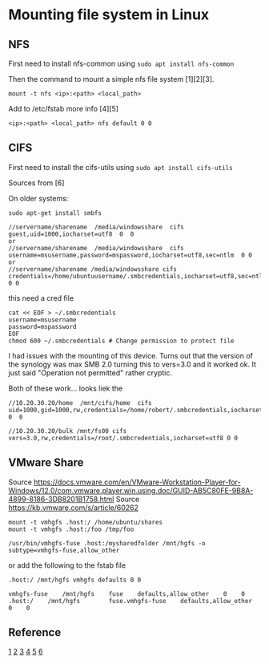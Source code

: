 # Mounting file system in Linux

## NFS


First need to install nfs-common using `sudo apt install nfs-common`

Then the command to mount a simple nfs file system [1][2][3].

```
mount -t nfs <ip>:<path> <local_path>
```

Add to /etc/fstab more info [4][5]

```
<ip>:<path> <local_path> nfs default 0 0
```

## CIFS

First need to install the cifs-utils using `sudo apt install cifs-utils`

Sources from [6]

On older systems:

```
sudo apt-get install smbfs
```

```
//servername/sharename  /media/windowsshare  cifs  guest,uid=1000,iocharset=utf8  0  0
or
//servername/sharename  /media/windowsshare  cifs  username=msusername,password=mspassword,iocharset=utf8,sec=ntlm  0 0
or
//servername/sharename /media/windowsshare cifs credentials=/home/ubuntuusername/.smbcredentials,iocharset=utf8,sec=ntlm 0 0
```

this need a cred file

```
cat << EOF > ~/.smbcredentials
username=msusername
password=mspassword
EOF
chmod 600 ~/.smbcredentials # Change permission to protect file
```

I had issues with the mounting of this device. Turns out that the version of the
synology was max SMB 2.0 turning this to vers=3.0 and it worked ok.
It just said "Operation not permitted" rather cryptic.

Both of these work... looks liek the

```
//10.20.30.20/home  /mnt/cifs/home  cifs  uid=1000,gid=1000,rw,credentials=/home/robert/.smbcredentials,iocharset=utf8,vers=3.0  0  0

//10.20.30.20/bulk /mnt/fs00 cifs vers=3.0,rw,credentials=/root/.smbcredentials,iocharset=utf8 0 0
```

## VMware Share

Source https://docs.vmware.com/en/VMware-Workstation-Player-for-Windows/12.0/com.vmware.player.win.using.doc/GUID-AB5C80FE-9B8A-4899-8186-3DB8201B1758.html
Source https://kb.vmware.com/s/article/60262

```
mount -t vmhgfs .host:/ /home/ubuntu/shares
mount -t vmhgfs .host:/foo /tmp/foo
```

```
/usr/bin/vmhgfs-fuse .host:/mysharedfolder /mnt/hgfs -o subtype=vmhgfs-fuse,allow_other
```

or add the following to the fstab file

```
.host:/ /mnt/hgfs vmhgfs defaults 0 0
```

```
vmhgfs-fuse    /mnt/hgfs    fuse    defaults,allow_other    0    0
.host:/    /mnt/hgfs        fuse.vmhgfs-fuse    defaults,allow_other    0    0
```


## Reference

[1](https://www.tecmint.com/how-to-setup-nfs-server-in-linux/)
[2](https://www.digitalocean.com/community/tutorials/how-to-set-up-an-nfs-mount-on-ubuntu-18-04)
[3](https://help.ubuntu.com/lts/serverguide/network-file-system.html.en)
[4](https://wiki.ubuntu.com/MountWindowsSharesPermanently)
[5](http://www.troubleshooters.com/linux/nfs.htm)
[6](https://wiki.ubuntu.com/MountWindowsSharesPermanently)
